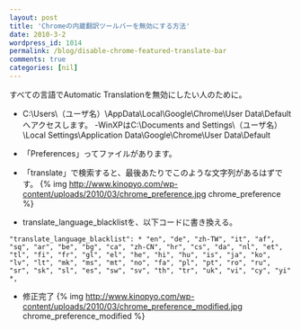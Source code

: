```yaml
---
layout: post
title: 'Chromeの内蔵翻訳ツールバーを無効にする方法'
date: 2010-3-2
wordpress_id: 1014
permalink: /blog/disable-chrome-featured-translate-bar
comments: true
categories: [nil]
---
```

すべての言語でAutomatic Translationを無効にしたい人のために。

+  C:\Users\（ユーザ名）\AppData\Local\Google\Chrome\User Data\Defaultへアクセスします。
	-WinXPはC:\Documents and Settings\（ユーザ名）\Local Settings\Application Data\Google\Chrome\User Data\Default
+  「Preferences」ってファイルがあります。

+  「translate」で検索すると、最後あたりでこのような文字列があるはずです。
{% img http://www.kinopyo.com/wp-content/uploads/2010/03/chrome_preference.jpg chrome_preference %}

+  translate_language_blacklistを、以下コードに書き換える。

```plain
"translate_language_blacklist": * "en", "de", "zh-TW", "it", "af", "sq", "ar", "be", "bg", "ca", "zh-CN", "hr", "cs", "da", "nl", "et", "tl", "fi", "fr", "gl", "el", "he", "hi", "hu", "is", "ja", "ko", "lv", "lt", "mk", "ms", "mt", "no", "fa", "pl", "pt", "ro", "ru", "sr", "sk", "sl", "es", "sw", "sv", "th", "tr", "uk", "vi", "cy", "yi" *,

```

+  修正完了
{% img http://www.kinopyo.com/wp-content/uploads/2010/03/chrome_preference_modified.jpg chrome_preference_modified %}

